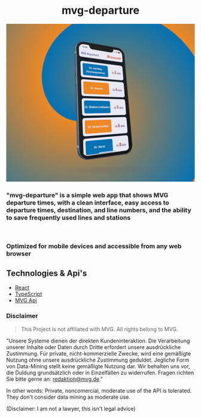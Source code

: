 <h1 align=center>mvg-departure</h1>
<div align=center>
<img src="assets/mvg-departure.jpeg" width="800" />
</div>

### **"mvg-departure"** is a simple web app that shows MVG departure times, with a clean interface, easy access to departure times, destination, and line numbers, and the ability to save frequently used lines and stations

<br>

### Optimized for mobile devices and accessible from any web browser

## Technologies & Api's

- [React](https://reactjs.org/)
- [TypeScript](https://www.typescriptlang.org/)
- [MVG Api](https://www.mvg.de/api/fahrinfo)

### Disclaimer

> This Project is not affiliated with MVG. All rights belong to MVG.

"Unsere Systeme dienen der direkten Kundeninteraktion. Die Verarbeitung unserer Inhalte oder Daten durch Dritte erfordert unsere ausdrückliche Zustimmung. Für private, nicht-kommerzielle Zwecke, wird eine gemäßigte Nutzung ohne unsere ausdrückliche Zustimmung geduldet. Jegliche Form von Data-Mining stellt keine gemäßigte Nutzung dar. Wir behalten uns vor, die Duldung grundsätzlich oder in Einzelfällen zu widerrufen. Fragen richten Sie bitte gerne an: redaktion@mvg.de."

In other words: Private, noncomercial, moderate use of the API is tolerated. They don't consider data mining as moderate use.

(Disclaimer: I am not a lawyer, this isn't legal advice)
